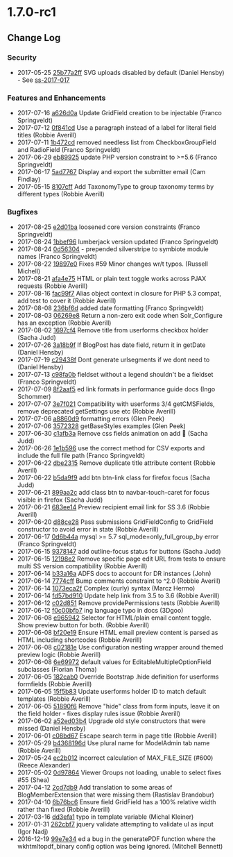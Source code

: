 # 1.7.0-rc1

<!--- Changes below this line will be automatically regenerated -->

## Change Log

### Security

 * 2017-05-25 [25b77a2ff](https://github.com/silverstripe/silverstripe-framework/commit/25b77a2ff8deabe8e8894002b9a5647eaec27b0a) SVG uploads disabled by default (Daniel Hensby) - See [ss-2017-017](http://www.silverstripe.org/download/security-releases/ss-2017-017)

### Features and Enhancements

 * 2017-07-16 [a626d0a](https://github.com/silverstripe/silverstripe-userforms/commit/a626d0a66e23b7c7173ba1b42388c92b8c061eb7) Update GridField creation to be injectable (Franco Springveldt)
 * 2017-07-12 [0f841cd](https://github.com/silverstripe/silverstripe-userforms/commit/0f841cd982d0bd5a5ad349ec5c116a8acb4f0581) Use a paragraph instead of a label for literal field titles (Robbie Averill)
 * 2017-07-11 [1b472cd](https://github.com/silverstripe/silverstripe-userforms/commit/1b472cda7b175a73ba44be1b9121a21a3ec0de0d) removed needless list from CheckboxGroupField and RadioField (Franco Springveldt)
 * 2017-06-29 [eb89925](https://gitlab.cwp.govt.nz/cwp/cwp-recipe-basic/commit/eb89925de1e3cca0c90936c75d17a410e01612ec) update PHP version constraint to &gt;=5.6 (Franco Springveldt)
 * 2017-06-17 [5ad7767](https://github.com/silverstripe/silverstripe-userforms/commit/5ad7767ead3933d01a9bb839559681efae03f386) Display and export the submitter email (Cam Findlay)
 * 2017-05-15 [8107cff](https://github.com/silverstripe/silverstripe-taxonomy/commit/8107cff5a6ba4ae0c53c3e296a740fd329d3604f) Add TaxonomyType to group taxonomy terms by different types (Robbie Averill)

### Bugfixes

 * 2017-08-25 [e2d01ba](https://gitlab.cwp.govt.nz/cwp/cwp-recipe-basic/commit/e2d01badd2e89c2c3f185e7c8b6c4857fa3bb148) loosened core version constraints (Franco Springveldt)
 * 2017-08-24 [1bbef96](https://gitlab.cwp.govt.nz/cwp/cwp-recipe-blog/commit/1bbef9642d5595117c4a634253f45492818a85fd) lumberjack version updated (Franco Springveldt)
 * 2017-08-24 [0d56304](https://gitlab.cwp.govt.nz/cwp/cwp-recipe-basic/commit/0d56304c885ed9885c91c6bc64002eea8eb2ede5) - prepended silverstripe to symbiote module names (Franco Springveldt)
 * 2017-08-22 [19897e0](https://github.com/silverstripe/silverstripe-contentreview/commit/19897e0b8fcf6f4f590366774e35d237efb268ad) Fixes #59 Minor changes wr/t typos. (Russell Michell)
 * 2017-08-21 [afa4e75](https://github.com/silverstripe/silverstripe-userforms/commit/afa4e75f031ab2697d38f06b1cba48f3a6c99e0e) HTML or plain text toggle works across PJAX requests (Robbie Averill)
 * 2017-08-16 [fac99f7](https://github.com/silverstripe/silverstripe-userforms/commit/fac99f7b6b8ea1675737381ca56d850c1f9b075d) Alias object context in closure for PHP 5.3 compat, add test to cover it (Robbie Averill)
 * 2017-08-08 [236bf6d](https://github.com/silverstripe/silverstripe-blog/commit/236bf6d8fc86466a953019319202440f071c8133) added date formatting (Franco Springveldt)
 * 2017-08-03 [06269e8](https://github.com/silverstripe/silverstripe-fulltextsearch/commit/06269e8203169dd680bc9b0350c5283aa02d88a8) Return a non-zero exit code when Solr_Configure has an exception (Robbie Averill)
 * 2017-08-02 [1697cf4](https://gitlab.cwp.govt.nz/cwp/starter-theme/commit/1697cf44131efdfd92016d84745b8bb45bb0148c) Remove title from userforms checkbox holder (Sacha Judd)
 * 2017-07-26 [3a18b9f](https://github.com/silverstripe/silverstripe-blog/commit/3a18b9f69bf8bb406360bcbf1b2ab416455f1397) If BlogPost has date field, return it in getDate (Daniel Hensby)
 * 2017-07-19 [c29438f](https://github.com/silverstripe/silverstripe-blog/commit/c29438fd1a8df1c7890571065940100851ed465f) Dont generate urlsegments if we dont need to (Daniel Hensby)
 * 2017-07-13 [c98fa0b](https://github.com/silverstripe/silverstripe-userforms/commit/c98fa0bab4881d5f1fb62722f1c5e65398232f21) fieldset without a legend shouldn't be a fieldset (Franco Springveldt)
 * 2017-07-09 [8f2aaf5](https://gitlab.cwp.govt.nz/cwp/cwp/commit/8f2aaf5bc276628a60285157fdcd7c035b41f095) ed link formats in performance guide docs (Ingo Schommer)
 * 2017-07-07 [3e7f021](https://github.com/silverstripe/silverstripe-spamprotection/commit/3e7f021de79d65a347cd14a037242bfad7e5bf5d) Compatibility with userforms 3/4 getCMSFields, remove deprecated getSettings use etc (Robbie Averill)
 * 2017-07-06 [a8860d9](https://gitlab.cwp.govt.nz/cwp/cwp/commit/a8860d90495e51de90b65f7ff0334803156dc3ae) formatting errors (Glen Peek)
 * 2017-07-06 [3572328](https://gitlab.cwp.govt.nz/cwp/cwp/commit/357232873526970d85c0ef7c5c327ada32cbdce0) getBaseStyles examples (Glen Peek)
 * 2017-06-30 [c1afb3a](https://github.com/silverstripe/silverstripe-userforms/commit/c1afb3a5bfb345e0f68de0abf44fe4388a32fb9f) Remove css fields animation on add :wrench: (Sacha Judd)
 * 2017-06-26 [1e1b596](https://github.com/silverstripe/silverstripe-userforms/commit/1e1b59673977667e1cfb2e0f093860be0db1eb48) use the correct method for CSV exports and include the full file path (Franco Springveldt)
 * 2017-06-22 [dbe2315](https://gitlab.cwp.govt.nz/cwp/starter-theme/commit/dbe2315e33c38fdd1825f202aa0e61f79660c021) Remove duplicate title attribute content (Robbie Averill)
 * 2017-06-22 [b5da9f9](https://gitlab.cwp.govt.nz/cwp/starter-theme/commit/b5da9f965c08cafae231853c3bb0d99d942f182e) add btn btn-link class for firefox focus (Sacha Judd)
 * 2017-06-21 [899aa2c](https://gitlab.cwp.govt.nz/cwp/starter-theme/commit/899aa2ce452ce54f6c20c9901f6ec4f8ded11f47) add class btn to navbar-touch-caret for focus visible in firefox (Sacha Judd)
 * 2017-06-21 [683ee14](https://github.com/silverstripe/silverstripe-userforms/commit/683ee14428b70358b327dbbd1002463c31008232) Preview recipient email link for SS 3.6 (Robbie Averill)
 * 2017-06-20 [d88ce28](https://github.com/silverstripe/silverstripe-userforms/commit/d88ce281742833205401e1df366a834a8178c61d) Pass submissions GridFieldConfig to GridField constructor to avoid error in state (Robbie Averill)
 * 2017-06-17 [0d6b44a](https://github.com/silverstripe/silverstripe-blog/commit/0d6b44aa44377cbabbc7a538acb29a74092088b8) mysql &gt;= 5.7 sql_mode=only_full_group_by error (Franco Springveldt)
 * 2017-06-15 [9378147](https://gitlab.cwp.govt.nz/cwp/starter-theme/commit/9378147b094153e17049f7c23432d4058c161fd2) add outline-focus status for buttons (Sacha Judd)
 * 2017-06-15 [12198e2](https://github.com/silverstripe/silverstripe-contentreview/commit/12198e21e675ab8e17eddd074a980bda9f341dd1) Remove specific page edit URL from tests to ensure multi SS version compatibility (Robbie Averill)
 * 2017-06-14 [b33a16a](https://gitlab.cwp.govt.nz/cwp/cwp/commit/b33a16a6520e577faaa09630925ffc12b3aa93f4) ADFS docs to account for DR instances (John)
 * 2017-06-14 [7774cff](https://github.com/silverstripe/comment-notifications/commit/7774cffe372910e20679fc4f9943ed2e174b5f41) Bump comments constraint to ^2.0 (Robbie Averill)
 * 2017-06-14 [1073eca2f](https://github.com/silverstripe/silverstripe-framework/commit/1073eca2fac1b05c0e20b02aea78e8a2f550cfe5) Complex (curly) syntax (Marcz Hermo)
 * 2017-06-14 [fd57bd910](https://github.com/silverstripe/silverstripe-framework/commit/fd57bd9100634682fc5b2d9f493e3c54ce0444ad) Update help link from 3.5 to 3.6 (Robbie Averill)
 * 2017-06-12 [c02d851](https://github.com/silverstripe/silverstripe-comments/commit/c02d8515002f7702f2c6ea5227bd8a1e1633fa91) Remove providePermissions tests (Robbie Averill)
 * 2017-06-12 [f0c00bfb7](https://github.com/silverstripe/silverstripe-framework/commit/f0c00bfb7819c0350fa882f899d0c820a2aefa81) ing language typo in docs (3Dgoo)
 * 2017-06-08 [e965942](https://github.com/silverstripe/silverstripe-userforms/commit/e96594247b9b86fd13ae661285312089a034997a) Selector for HTML/plain email content toggle. Show preview button for both. (Robbie Averill)
 * 2017-06-08 [bf20e19](https://github.com/silverstripe/silverstripe-userforms/commit/bf20e19285d2375ce948cab7e6a86a7532f8008a) Ensure HTML email preview content is parsed as HTML including shortcodes (Robbie Averill)
 * 2017-06-08 [c02181e](https://github.com/silverstripe/silverstripe-userforms/commit/c02181e69b4b7b060ac17959d52bf45255769f5e) Use configuration nesting wrapper around themed preview logic (Robbie Averill)
 * 2017-06-08 [6e69972](https://github.com/silverstripe/silverstripe-userforms/commit/6e69972c35047f1c2ff23b126d3951f161aefb84) default values for EditableMultipleOptionField subclasses (Florian Thoma)
 * 2017-06-05 [182cab0](https://gitlab.cwp.govt.nz/cwp/starter-theme/commit/182cab0d7b06511ddcda53ba61325b1e9e30565d) Override Bootstrap .hide definition for userforms formfields (Robbie Averill)
 * 2017-06-05 [15f5b83](https://gitlab.cwp.govt.nz/cwp/starter-theme/commit/15f5b834e5ad3d5aa15130dbd9be526731d3d147) Update userforms holder ID to match default templates (Robbie Averill)
 * 2017-06-05 [51890f6](https://github.com/silverstripe/silverstripe-userforms/commit/51890f6084f88c19b6d6f21b5156e971f8e9ecd5) Remove "hide" class from form inputs, leave it on the field holder - fixes display rules issue (Robbie Averill)
 * 2017-06-02 [a52ed03b4](https://github.com/silverstripe/silverstripe-framework/commit/a52ed03b49b8f62573eb3e295bfde84d1ef68f46) Upgrade old style constructors that were missed (Daniel Hensby)
 * 2017-06-01 [c08bd67](https://gitlab.cwp.govt.nz/cwp/starter-theme/commit/c08bd6770a62eedb4c0183a0a94bd44538ef703b) Escape search term in page title (Robbie Averill)
 * 2017-05-29 [b4368196d](https://github.com/silverstripe/silverstripe-framework/commit/b4368196d1bcee9fd1714b044c8ae6580c7941c9) Use plural name for ModelAdmin tab name (Robbie Averill)
 * 2017-05-24 [ec2b012](https://github.com/silverstripe/silverstripe-userforms/commit/ec2b012eedc92c45493259350f7c248502250f76) incorrect calculation of MAX_FILE_SIZE (#600) (Reece Alexander)
 * 2017-05-02 [0d97864](https://github.com/silverstripe/silverstripe-secureassets/commit/0d97864aa4beac49f0d186db309f8ee6fa2469a3) Viewer Groups not loading, unable to select fixes #55 (Shea)
 * 2017-04-12 [2cd7db9](https://github.com/silverstripe/silverstripe-blog/commit/2cd7db9beb44804f71fd18519d6b39a0e033a3db) Add translation to some areas of BlogMemberExtension that were missing them (Rastislav Brandobur)
 * 2017-04-10 [6b76bc6](https://github.com/silverstripe/silverstripe-userforms/commit/6b76bc641a8855372291b541e2e2fffdf2aaef5c) Ensure field GridField has a 100% relative width rather than fixed (Robbie Averill)
 * 2017-03-16 [dd3efa1](https://github.com/silverstripe/silverstripe-selectupload/commit/dd3efa1c4f2a9f428af8e3e0939ebd31f18cfc30) typo in template variable (Michal Kleiner)
 * 2017-01-31 [262cbf7](https://github.com/silverstripe/silverstripe-userforms/commit/262cbf74c1db72d16e9a6f03ce21d2f776e22c49) jquery validate attempting to validate ul as input (Igor Nadj)
 * 2016-12-19 [99e7e34](https://gitlab.cwp.govt.nz/cwp/cwp/commit/99e7e344c69ccc04dc058f98c5ae161a12fa1921) ed a bug in the generatePDF function where the wkhtmltopdf_binary config option was being ignored. (Mitchell Bennett)
